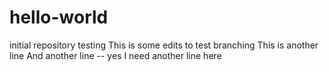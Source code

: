 # hello-world
initial repository testing
This is some edits to test branching
This is another line
And another line -- yes I need another line here
